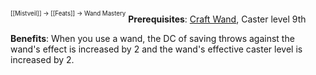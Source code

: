 <sup><sup>[[Mistveil]] → [[Feats]] → Wand Mastery</sup></sup>
**Prerequisites**: [Craft Wand](https://www.d20pfsrd.com/feats/item-creation-feats/craft-wand-item-creation/), Caster level 9th

**Benefits**: When you use a wand, the DC of saving throws against the wand's effect is increased by 2 and the wand's effective caster level is increased by 2.
